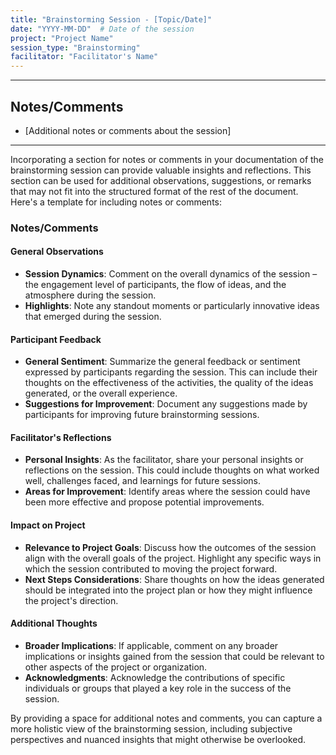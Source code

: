 ```yaml
---
title: "Brainstorming Session - [Topic/Date]"
date: "YYYY-MM-DD"  # Date of the session
project: "Project Name"
session_type: "Brainstorming"
facilitator: "Facilitator's Name"
---
```

---
## Notes/Comments

- [Additional notes or comments about the session]

---
Incorporating a section for notes or comments in your documentation of the brainstorming session can provide valuable insights and reflections. This section can be used for additional observations, suggestions, or remarks that may not fit into the structured format of the rest of the document. Here's a template for including notes or comments:

### Notes/Comments

#### General Observations
- **Session Dynamics**: Comment on the overall dynamics of the session – the engagement level of participants, the flow of ideas, and the atmosphere during the session.
- **Highlights**: Note any standout moments or particularly innovative ideas that emerged during the session.

#### Participant Feedback
- **General Sentiment**: Summarize the general feedback or sentiment expressed by participants regarding the session. This can include their thoughts on the effectiveness of the activities, the quality of the ideas generated, or the overall experience.
- **Suggestions for Improvement**: Document any suggestions made by participants for improving future brainstorming sessions.

#### Facilitator's Reflections
- **Personal Insights**: As the facilitator, share your personal insights or reflections on the session. This could include thoughts on what worked well, challenges faced, and learnings for future sessions.
- **Areas for Improvement**: Identify areas where the session could have been more effective and propose potential improvements.

#### Impact on Project
- **Relevance to Project Goals**: Discuss how the outcomes of the session align with the overall goals of the project. Highlight any specific ways in which the session contributed to moving the project forward.
- **Next Steps Considerations**: Share thoughts on how the ideas generated should be integrated into the project plan or how they might influence the project's direction.

#### Additional Thoughts
- **Broader Implications**: If applicable, comment on any broader implications or insights gained from the session that could be relevant to other aspects of the project or organization.
- **Acknowledgments**: Acknowledge the contributions of specific individuals or groups that played a key role in the success of the session.

By providing a space for additional notes and comments, you can capture a more holistic view of the brainstorming session, including subjective perspectives and nuanced insights that might otherwise be overlooked.